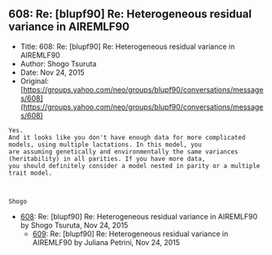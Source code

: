 ## 608: Re: [blupf90] Re: Heterogeneous residual variance in AIREMLF90

- Title: 608: Re: [blupf90] Re: Heterogeneous residual variance in AIREMLF90
- Author: Shogo Tsuruta
- Date: Nov 24, 2015
- Original: [https://groups.yahoo.com/neo/groups/blupf90/conversations/messages/608](https://groups.yahoo.com/neo/groups/blupf90/conversations/messages/608)

```
Yes.
And it looks like you don't have enough data for more complicated models, using multiple lactations. In this model, you
are assuming genetically and environmentally the same variances (heritability) in all parities. If you have more data,
you should definitely consider a model nested in parity or a multiple trait model.



Shogo
```

- [608](0608.md): Re: [blupf90] Re: Heterogeneous residual variance in AIREMLF90 by Shogo Tsuruta, Nov 24, 2015
    - [609](0609.md): Re: [blupf90] Re: Heterogeneous residual variance in AIREMLF90 by Juliana Petrini, Nov 24, 2015
